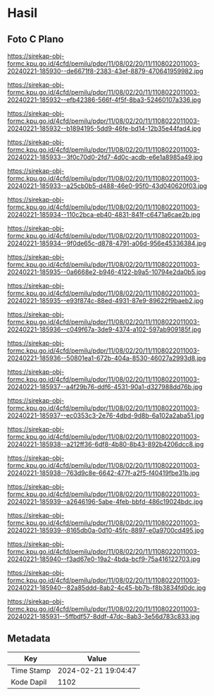 # Hasil

## Foto C Plano

https://sirekap-obj-formc.kpu.go.id/4cfd/pemilu/pdpr/11/08/02/20/11/1108022011003-20240221-185930--de6671f8-2383-43ef-8879-470641959982.jpg

https://sirekap-obj-formc.kpu.go.id/4cfd/pemilu/pdpr/11/08/02/20/11/1108022011003-20240221-185932--efb42386-566f-4f5f-8ba3-52460107a336.jpg

https://sirekap-obj-formc.kpu.go.id/4cfd/pemilu/pdpr/11/08/02/20/11/1108022011003-20240221-185932--b1894195-5dd9-46fe-bd14-12b35e44fad4.jpg

https://sirekap-obj-formc.kpu.go.id/4cfd/pemilu/pdpr/11/08/02/20/11/1108022011003-20240221-185933--3f0c70d0-2fd7-4d0c-acdb-e6e1a8985a49.jpg

https://sirekap-obj-formc.kpu.go.id/4cfd/pemilu/pdpr/11/08/02/20/11/1108022011003-20240221-185933--a25cb0b5-d488-46e0-95f0-43d040620f03.jpg

https://sirekap-obj-formc.kpu.go.id/4cfd/pemilu/pdpr/11/08/02/20/11/1108022011003-20240221-185934--110c2bca-eb40-4831-841f-c6471a6cae2b.jpg

https://sirekap-obj-formc.kpu.go.id/4cfd/pemilu/pdpr/11/08/02/20/11/1108022011003-20240221-185934--9f0de65c-d878-4791-a06d-956e45336384.jpg

https://sirekap-obj-formc.kpu.go.id/4cfd/pemilu/pdpr/11/08/02/20/11/1108022011003-20240221-185935--0a6668e2-b946-4122-b9a5-10794e2da0b5.jpg

https://sirekap-obj-formc.kpu.go.id/4cfd/pemilu/pdpr/11/08/02/20/11/1108022011003-20240221-185935--e93f874c-88ed-4931-87e9-89622f9baeb2.jpg

https://sirekap-obj-formc.kpu.go.id/4cfd/pemilu/pdpr/11/08/02/20/11/1108022011003-20240221-185936--c049f67a-3de9-4374-a102-597ab909185f.jpg

https://sirekap-obj-formc.kpu.go.id/4cfd/pemilu/pdpr/11/08/02/20/11/1108022011003-20240221-185936--50801ea1-672b-404a-8530-46027a2993d8.jpg

https://sirekap-obj-formc.kpu.go.id/4cfd/pemilu/pdpr/11/08/02/20/11/1108022011003-20240221-185937--a4f29b76-ddf6-4531-90a1-d327988dd76b.jpg

https://sirekap-obj-formc.kpu.go.id/4cfd/pemilu/pdpr/11/08/02/20/11/1108022011003-20240221-185937--ec0353c3-2e76-4dbd-9d8b-6a102a2aba51.jpg

https://sirekap-obj-formc.kpu.go.id/4cfd/pemilu/pdpr/11/08/02/20/11/1108022011003-20240221-185938--a212ff36-6df8-4b80-8b43-892b4206dcc8.jpg

https://sirekap-obj-formc.kpu.go.id/4cfd/pemilu/pdpr/11/08/02/20/11/1108022011003-20240221-185938--763d9c8e-6642-477f-a2f5-f40419fbe31b.jpg

https://sirekap-obj-formc.kpu.go.id/4cfd/pemilu/pdpr/11/08/02/20/11/1108022011003-20240221-185939--a2646196-5abe-4feb-bbfd-486c19024bdc.jpg

https://sirekap-obj-formc.kpu.go.id/4cfd/pemilu/pdpr/11/08/02/20/11/1108022011003-20240221-185939--8165db0a-0d10-45fc-8897-e0a9700cd495.jpg

https://sirekap-obj-formc.kpu.go.id/4cfd/pemilu/pdpr/11/08/02/20/11/1108022011003-20240221-185940--f3ad67e0-19a2-4bda-bcf9-75a416122703.jpg

https://sirekap-obj-formc.kpu.go.id/4cfd/pemilu/pdpr/11/08/02/20/11/1108022011003-20240221-185940--82a85ddd-8ab2-4c45-bb7b-f8b3834fd0dc.jpg

https://sirekap-obj-formc.kpu.go.id/4cfd/pemilu/pdpr/11/08/02/20/11/1108022011003-20240221-185931--5ffbdf57-8ddf-47dc-8ab3-3e56d783c833.jpg


## Metadata

| Key        | Value               |
| ---------- | ------------------- |
| Time Stamp | 2024-02-21 19:04:47 |
| Kode Dapil | 1102                |



